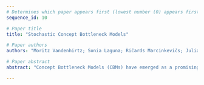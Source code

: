 ```yaml
--- 
# Determines which paper appears first (lowest number (0) appears first)
sequence_id: 10

# Paper title 
title: "Stochastic Concept Bottleneck Models"

# Paper authors 
authors: "Moritz Vandenhirtz; Sonia Laguna; Ričards Marcinkevičs; Julia E Vogt"

# Paper abstract 
abstract: "Concept Bottleneck Models (CBMs) have emerged as a promising interpretable method whose final prediction is based on intermediate, human-understandable concepts rather than the raw input. Through time-consuming manual interventions, a user can correct wrongly predicted concept values to enhance the model's downstream performance. We propose *Stochastic Concept Bottleneck Models* (SCBMs), a novel approach that models concept dependencies. In SCBMs, a single-concept intervention affects all correlated concepts. Leveraging the parameterization, we derive an effective intervention strategy based on the confidence region. We show empirically on synthetic tabular and natural image datasets that our approach improves intervention effectiveness significantly. Notably, we showcase the versatility and usability of SCBMs by examining a setting with CLIP-inferred concepts, alleviating the need for manual concept annotations."

--- 
```

